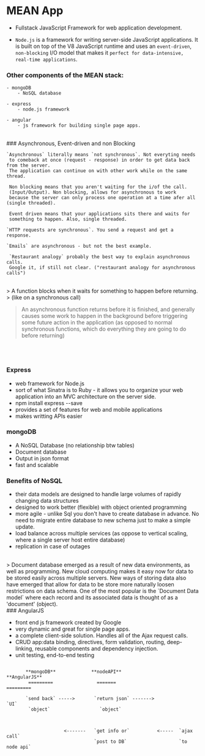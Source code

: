 # MEAN App   

- Fullstack JavaScript Framework for web application development.

- `Node.js` is a framework for writing server-side JavaScript applications. 
  It is built on top of the V8 JavaScript runtime and uses an `event-driven`,
  `non-blocking` I/O model that makes it `perfect for data-intensive, real-time applications`.

 ### Other components of the MEAN stack:

	- mongoDB
 		- NoSQL database

	- express
		- node.js framework

	- angular
		- js framework for building single page apps.

<br />
### Asynchronous, Event-driven and non Blocking

	`Asynchronous` literally means `not synchronous`. Not everyting needs
	 to comeback at once (request - response) in order to get data back from the server.
	 The application can continue on with other work while on the same thread.
	 
	 Non blocking means that you aren't waiting for the i/of the call.
	 (Input/Output). Non blocking, allows for asynchronous to work 
	 because the server can only process one operation at a time afer all (single threaded).
	
	 Event driven means that your applications sits there and waits for
	 something to happen. Also, single threaded.
	
	`HTTP requests are synchronous`. You send a request and get a response.
	
	`Emails` are asynchronous - but not the best example.
	
	 `Restaurant analogy` probably the best way to explain asynchronous calls.
	 Google it, if still not clear. ("restaurant analogy for asynchronous calls")


<br />
> A function blocks when it waits for something to happen before returning. 
> (like on a synchronous call)	

> An asynchronous function returns before it is finished, and generally 
> causes some work to happen in the background before triggering some future 
> action in the application (as opposed to normal synchronous functions, 
> which do everything they are going to do before returning)


<br /><br />
### Express

- web framework for Node.js 
- sort of what Sinatra is to Ruby - it allows you to organize your web
  application into an MVC architecture on the server side.
- npm install express --save
- provides a set of features for web and mobile applications
- makes writting APIs easier


### mongoDB

- A NoSQL Database (no relationship btw tables)
- Document database
- Output in json format
- fast and scalable 

### Benefits of NoSQL

- their data models are designed to handle large volumes of rapidly
  changing data structures
- designed to work better (flexible) with object oriented programming
- more agile - unlike Sql you don't have to create database in advance.
  No need to migrate entire database to new schema just to make a simple
  update.
- load balance across multiple services (as oppose to vertical scaling,
  where a single server host entire database)
- replication in case of outages


<br />
> Document database emerged as a result of new data environments, as well
  as programming. New cloud computing makes it easy now for data to be 
  stored easily across multiple servers. New ways of storing data also have
  emerged that allow for data to be store more naturally loosen restrictions
  on data schema. One of the most popular is the `Document Data model` where
  each record and its associated data is thought of as a 'document' (object).


<br />
### AngularJS

- front end js framework created by Google
- very dynamic and great for single page apps.
- a complete client-side solution. Handles all of the Ajax request calls.
- CRUD app:data binding, directives, form validation, routing, deep-linking,
  reusable components and dependency injection.
- unit testing, end-to-end testing



```
		
	   **mongoDB**  		   **nodeAPI**					  **AngularJS**
		=========				 =======						=========

       `send back` ----->     	`return json` -------> 			   `UI`
		`object`                  `object`



					 <-------   `get info or`          <-----  `ajax call` 	
							    `post to DB`				   `to node api`

```














